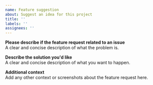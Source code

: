 ```yaml
---
name: Feature suggestion
about: Suggest an idea for this project
title: ''
labels: ''
assignees: ''
---
```


**Please describe if the feature request related to an issue**  
A clear and concise description of what the problem is.

**Describe the solution you'd like**  
A clear and concise description of what you want to happen.

**Additional context**  
Add any other context or screenshots about the feature request here.